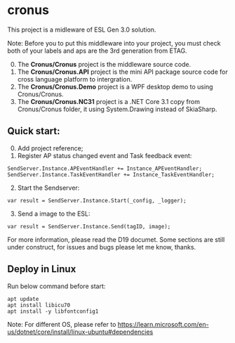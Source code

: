 # cronus
This project is a midleware of ESL Gen 3.0 solution.

Note: Before you to put this middleware into your project, you must check both of your labels and aps are the 3rd generation from ETAG.

0. The **Cronus/Cronus** project is the middleware source code.
1. The **Cronus/Cronus.API** project is the mini API package source code for cross language platform to intergration.
2. The **Cronus/Cronus.Demo** project is a WPF desktop demo to using Cronus/Cronus.
3. The **Cronus/Cronus.NC31** project is a .NET Core 3.1 copy from Cronus/Cronus folder, it using System.Drawing instead of SkiaSharp.

## Quick start:
0. Add project reference;
1. Register AP status changed event and Task feedback event:
```
SendServer.Instance.APEventHandler += Instance_APEventHandler;
SendServer.Instance.TaskEventHandler += Instance_TaskEventHandler;
```
2. Start the Sendserver:
```
var result = SendServer.Instance.Start(_config, _logger);
```
3. Send a image to the ESL:
```
var result = SendServer.Instance.Send(tagID, image);
```

For more information, please read the D19 documet.
Some sections are still under construct, for issues and bugs please let me know, thanks.

## Deploy in Linux
Run below command before start:
```
apt update
apt install libicu70
apt install -y libfontconfig1
```
Note: For different OS, please refer to https://learn.microsoft.com/en-us/dotnet/core/install/linux-ubuntu#dependencies
